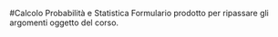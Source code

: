 #Calcolo Probabilità e Statistica
Formulario prodotto per ripassare gli argomenti oggetto del corso.

